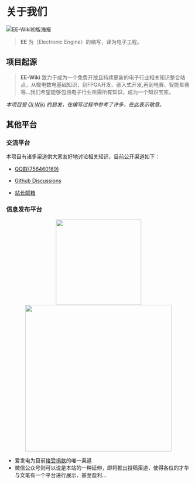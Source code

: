 # 关于我们

![EE-Wiki初版海报](https://s2.loli.net/2021/12/20/JOyzS3DleKQR4uc.jpg)

> **EE** 为（Electronic Engine）的缩写，译为电子工程。

## 项目起源

> **EE-Wiki** 致力于成为一个免费开放且持续更新的电子行业相关知识整合站点，从模电数电基础知识，到FPGA开发、嵌入式开发,再到电赛、智能车赛等...我们希望能够包涵电子行业所需所有知识，成为一个知识宝库。

*本项目受 [OI Wiki](https://oi-wiki.org/) 的启发，在编写过程中参考了许多，在此表示敬意。*

## 其他平台

### 交流平台

本项目有诸多渠道供大家友好地讨论相关知识，目前公开渠道如下：

* [QQ群(756460169)](https://jq.qq.com/?_wv=1027&k=ex93ZPGh)

* [Github Discussions](https://github.com/EE-Wiki/EE-Wiki/discussions)

* [站长邮箱](aokivan@qq.com)

### 信息发布平台

<center class="half">
    <a href ="https://afdian.net/@ee-wiki"><img src="https://s2.loli.net/2022/06/04/5RXnM9wP8jAVFKp.jpg" width="233"/></a> <img src="https://s2.loli.net/2022/06/06/rO1ICtH5Ts3e6Pj.jpg" width="400">
</center>

* 爱发电为目前[接受捐款](https://eewiki.pixelcookie.cn/intro/contribute/)的唯一渠道
* 微信公众号则可以说是本站的一种延伸，即将推出投稿渠道，使得各位的才华与文笔有一个平台进行展示、甚至盈利...
